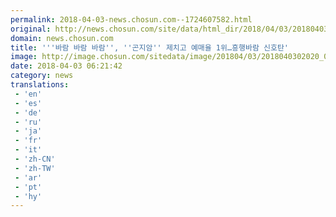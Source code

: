 ```yaml
---
permalink: 2018-04-03-news.chosun.com--1724607582.html
original: http://news.chosun.com/site/data/html_dir/2018/04/03/2018040302091.html
domain: news.chosun.com
title: '''바람 바람 바람'', ''곤지암'' 제치고 예매율 1위…흥행바람 신호탄'
image: http://image.chosun.com/sitedata/image/201804/03/2018040302020_0.jpg
date: 2018-04-03 06:21:42
category: news
translations: 
 - 'en'
 - 'es'
 - 'de'
 - 'ru'
 - 'ja'
 - 'fr'
 - 'it'
 - 'zh-CN'
 - 'zh-TW'
 - 'ar'
 - 'pt'
 - 'hy'
---
```



